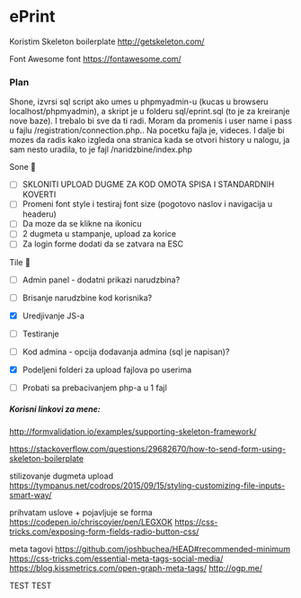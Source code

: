 # ePrint

Koristim Skeleton boilerplate
http://getskeleton.com/

Font Awesome font
https://fontawesome.com/

### Plan

Shone, izvrsi sql script ako umes u phpmyadmin-u (kucas u browseru localhost/phpmyadmin), a skript je u folderu sql/eprint.sql
(to je za kreiranje nove baze). I trebalo bi sve da ti radi. Moram da promenis i user name i pass u fajlu /registration/connection.php..
Na pocetku fajla je, videces. 
I dalje bi mozes da radis kako izgleda ona stranica kada se otvori history u nalogu, ja sam nesto uradila, to je fajl /naridzbine/index.php

Sone :baby_chick:
- [ ] SKLONITI UPLOAD DUGME ZA KOD OMOTA SPISA I STANDARDNIH KOVERTI
- [ ] Promeni font style i testiraj font size (pogotovo naslov i navigacija u headeru)
- [ ] Da moze da se klikne na ikonicu
- [ ] 2 dugmeta u stampanje, upload za korice
- [ ] Za login forme dodati da se zatvara na ESC

Tile :rabbit:
- [ ] Admin panel - dodatni prikazi narudzbina?
- [ ] Brisanje narudzbine kod korisnika?
- [x] Uredjivanje JS-a
- [ ] Testiranje
- [ ] Kod admina - opcija dodavanja admina (sql je napisan)?
- [x] Podeljeni folderi za upload fajlova po userima
- [ ] Probati sa prebacivanjem php-a u 1 fajl 


##### Korisni linkovi za mene:
http://formvalidation.io/examples/supporting-skeleton-framework/

https://stackoverflow.com/questions/29682670/how-to-send-form-using-skeleton-boilerplate

stilizovanje dugmeta upload
https://tympanus.net/codrops/2015/09/15/styling-customizing-file-inputs-smart-way/

prihvatam uslove + pojavljuje se forma
https://codepen.io/chriscoyier/pen/LEGXOK
https://css-tricks.com/exposing-form-fields-radio-button-css/

meta tagovi
https://github.com/joshbuchea/HEAD#recommended-minimum
https://css-tricks.com/essential-meta-tags-social-media/
https://blog.kissmetrics.com/open-graph-meta-tags/
http://ogp.me/


TEST TEST